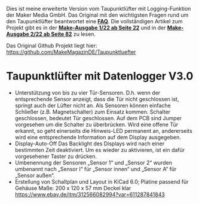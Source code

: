Dies ist meine erweiterte Version vom Taupunktlüfter mit Logging-Funktion der Maker Media GmbH.
Das Original mit den wichtigsten Fragen rund um den Taupunktlüfter beantwortet eine **[FAQ](https://heise.de/-6526328)**. Die vollständigen Artikel zum Projekt gibt es in der **[Make-Ausgabe 1/22 ab Seite 22](https://www.heise.de/select/make/2022/1/2135511212557842576)** und in der **[Make-Ausgabe 2/22 ab Seite 82](https://www.heise.de/select/make/2022/2/2204711461516715363)** zu lesen.

Das Original Github Projekt liegt hier: https://github.com/MakeMagazinDE/Taupunktluefter

# Taupunktlüfter mit Datenlogger V3.0

* Unterstützung von bis zu vier Tür-Sensoren. D.h. wenn der entsprechende Sensor
anzeigt, dass die Tür nicht geschlossen ist, springt auch der Lüfter nicht an.
Als Sensoren können einfache Schließer (z.B. Magnetschalter) zum Einsatz kommen.
Schalter geschlossen, bedeutet Tür geschlossen.
Auf dem PCB sind Jumper vorgesehen um die Schalter zu überbrücken.
Wird eine offene Tür erkannt, so geht einerseits die Hinweis-LED permanent an,
andererseits wird eine entsprechende Information auf dem Display ausgegeben.
* Display-Auto-Off
Das Backlight des Displays wird nach einer bestimmten Zeit deaktiviert. Um es wieder zu
aktivieren, ist ein dafür vorgesehener Taster zu drücken.
* Umbenennung der Sensoren
„Sensor 1“ und „Sensor 2“ wurden umbenannt nach „Sensor I“ für „Sensor innen“ und
„Sensor A“ für „Sensor außen“.
* Erstellung von Schaltplan und Layout in KiCad 6.0;
Platine passend für Gehäuse Maße: 200 x 120 x 57 mm Deckel klar
https://www.ebay.de/itm/312566082994?var=611287841843


